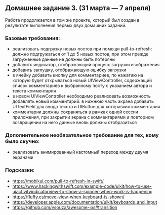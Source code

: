 ## Домашнее задание 3. (31 марта — 7 апреля)

 Работа продолжается в том же проекте, который был создан в результате выполнения первых двух домашних заданий.

 ### Базовые требования:
 - реализовать подгрузку новых постов при помощи pull-to-refresh: должно подгружаться от 1 до 5 новых постов, при этом прежде загруженные данные не должны быть потеряны
 - добавить индикатор, отображающий процесс загрузки изображения
 - добавить заглушку, отображающую ошибку загрузки
 - в ячейку добавить кнопку для комментариев, по нажатию на которую будет открываться новый UIViewController, содержащий список комментариев к выбранному посту с указанием автора и текста комментария
 - в новом UIViewController необходимо реализовать возможность добавлять новый комментарий: в нижнюю часть экрана добавить UITextField для ввода текста и UIButton для «отправки» комментария
 - комментарии должны сохраняться в рамках одной сессии приложения, при закрытии экрана с комментариями и повторном возвращении на него данные вновь должны отобразиться

### Дополнительное необязательное требование для тех, кому было скучно:
 - реализовать анимированный кастомный переход между двумя экранами

### Подсказки:
 - https://mobikul.com/pull-to-refresh-in-swift/
 - https://www.hackingwithswift.com/example-code/uikit/how-to-use-uiactivityindicatorview-to-show-a-spinner-when-work-is-happening
 - https://fluffy.es/move-view-when-keyboard-is-shown/
 - https://developer.apple.com/documentation/uikit/keyboards_and_input
 - https://github.com/vsouza/awesome-ios#transition
